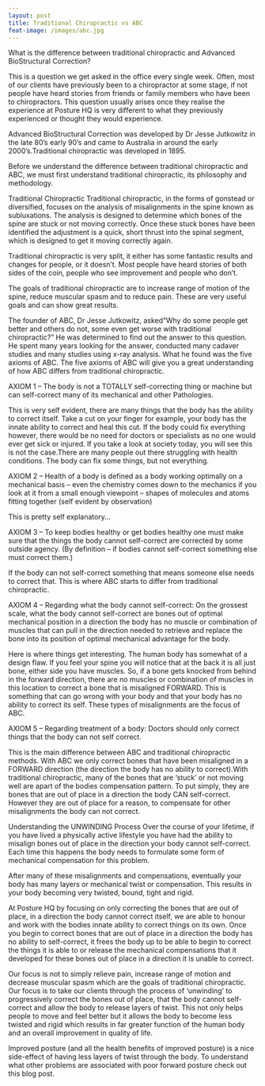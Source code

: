 ```yaml
---
layout: post
title: Traditional Chiropractic vs ABC
feat-image: /images/abc.jpg
---
```


What is the difference between traditional chiropractic and Advanced BioStructural Correction?

This is a question we get asked in the office every single week. Often, most of our clients have previously been to a chiropractor at some stage, if not people have heard stories from friends or family members who have been to chiropractors. This question usually arises once they realise the experience at Posture HQ is very different to what they previously experienced or thought they would experience.

Advanced BioStructural Correction was developed by Dr Jesse Jutkowitz in the late 80’s early 90’s and came to Australia in around the early 2000’s.Traditional chiropractic was developed in 1895.

Before we understand the difference between traditional chiropractic and ABC, we must first understand traditional chiropractic, its philosophy and methodology.

Traditional Chiropractic
Traditional chiropractic, in the forms of gonstead or diversified, focuses on the analysis of misalignments in the spine known as subluxations. The analysis is designed to determine which bones of the spine are stuck or not moving correctly. Once these stuck bones have been identified the adjustment is a quick, short thrust into the spinal segment, which is designed to get it moving correctly again.

Traditional chiropractic is very split, it either has some fantastic results and changes for people, or it doesn’t. Most people have heard stories of both sides of the coin, people who see improvement and people who don’t.

The goals of traditional chiropractic are to increase range of motion of the spine, reduce muscular spasm and to reduce pain. These are very useful goals and can show great results.

The founder of ABC, Dr Jesse Jutkowitz, asked“Why do some people get better and others do not, some even get worse with traditional chiropractic?”
He was determined to find out the answer to this question. He spent many years looking for the answer, conducted many cadaver studies and many studies using x-ray analysis. What he found was the five axioms of ABC. The five axioms of ABC will give you a great understanding of how ABC differs from traditional chiropractic.

AXIOM 1 – The body is not a TOTALLY self-correcting thing or machine but can self-correct many of its mechanical and other Pathologies.

This is very self evident, there are many things that the body has the ability to correct itself. Take a cut on your finger for example, your body has the innate ability to correct and heal this cut. If the body could fix everything however, there would be no need for doctors or specialists as no one would ever get sick or injured. If you take a look at society today, you will see this is not the case.There are many people out there struggling with health conditions. The body can fix some things, but not everything.

AXIOM 2 – Health of a body is defined as a body working optimally on a mechanical basis – even the chemistry comes down to the mechanics if you look at it from a small enough viewpoint – shapes of molecules and atoms fitting together (self evident by observation)

This is pretty self explanatory…

AXIOM 3 – To keep bodies healthy or get bodies healthy one must make sure that the things the body cannot self-correct are corrected by some outside agency. (By definition – if bodies cannot self-correct something else must correct them.)

If the body can not self-correct something that means someone else needs to correct that. This is where ABC starts to differ from traditional chiropractic.

AXIOM 4 – Regarding what the body cannot self-correct: On the grossest scale, what the body cannot self-correct are bones out of optimal mechanical position in a direction the body has no muscle or combination of muscles that can pull in the direction needed to retrieve and replace the bone into its position of optimal mechanical advantage for the body.

Here is where things get interesting. The human body has somewhat of a design flaw. If you feel your spine you will notice that at the back it is all just bone, either side you have muscles. So, if a bone gets knocked from behind in the forward direction, there are no muscles or combination of muscles in this location to correct a bone that is misaligned FORWARD. This is something that can go wrong with your body and that your body has no ability to correct its self. These types of misalignments are the focus of ABC.

AXIOM 5 – Regarding treatment of a body: Doctors should only correct things that the body can not self correct.

This is the main difference between ABC and traditional chiropractic methods. With ABC we only correct bones that have been misaligned in a FORWARD direction (the direction the body has no ability to correct).With traditional chiropractic, many of the bones that are ‘stuck’ or not moving well are apart of the bodies compensation pattern. To put simply, they are bones that are out of place in a direction the body CAN self-correct. However they are out of place for a reason, to compensate for other misalignments the body can not correct.

Understanding the UNWINDING Process
Over the course of your lifetime, if you have lived a physically active lifestyle you have had the ability to misalign bones out of place in the direction your body cannot self-correct. Each time this happens the body needs to formulate some form of mechanical compensation for this problem.

After many of these misalignments and compensations, eventually your body has many layers or mechanical twist or compensation. This results in your body becoming very twisted, bound, tight and rigid.

At Posture HQ by focusing on only correcting the bones that are out of place, in a direction the body cannot correct itself, we are able to honour and work with the bodies innate ability to correct things on its own. Once you begin to correct bones that are out of place in a direction the body has no ability to self-correct, it frees the body up to be able to begin to correct the things it is able to or release the mechanical compensations that it developed for these bones out of place in a direction it is unable to correct.

Our focus is not to simply relieve pain, increase range of motion and decrease muscular spasm which are the goals of traditional chiropractic. Our focus is to take our clients through the process of ‘unwinding’ to progressively correct the bones out of place, that the body cannot self-correct and allow the body to release layers of twist. This not only helps people to move and feel better but it allows the body to become less twisted and rigid which results in far greater function of the human body and an overall improvement in quality of life.

Improved posture (and all the health benefits of improved posture) is a nice side-effect of having less layers of twist through the body. To understand what other problems are associated with poor forward posture check out this blog post.
